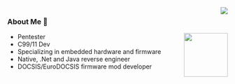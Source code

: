 
<img align="right" src="https://github-readme-stats.vercel.app/api?username=UBFI&count_private=true&show_icons=true&hide=prs&theme=radical" />

### About Me 👋

<img align='right' src="https://profile-counter.glitch.me/UBFI/count.svg" width="100">

- Pentester
- C99/11 Dev
- Specializing in embedded hardware and firmware
- Native, .Net and Java reverse engineer
- DOCSIS/EuroDOCSIS firmware mod developer
